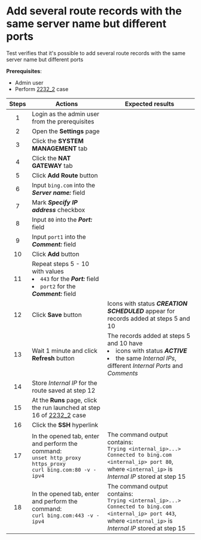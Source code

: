 # Add several route records with the same server name but different ports

Test verifies that it's possible to add several route records with the same server name but different ports

**Prerequisites**:
- Admin user
- Perform [2232_2](2232_2.md) case

| Steps | Actions | Expected results |
| :---: | --- | --- |
| 1 | Login as the admin user from the prerequisites | |
| 2 | Open the **Settings** page | |
| 3 | Click the **SYSTEM MANAGEMENT** tab | |
| 4 | Click the **NAT GATEWAY** tab | |
| 5 | Click **Add Route** button | |
| 6 | Input `bing.com` into the ***Server name:*** field |  |
| 7 | Mark ***Specify IP address*** checkbox | |
| 8 | Input `80` into the ***Port:*** field | |
| 9 | Input `port1` into the ***Comment:*** field | |
| 10 | Click **Add** button | |
| 11 | Repeat steps 5 - 10 with values <li>`443` for the ***Port:*** field <li> `port2` for the ***Comment:*** field | |
| 12 | Click **Save** button | Icons with status ***CREATION SCHEDULED*** appear for records added at steps 5 and 10 |
| 13 | Wait 1 minute and click **Refresh** button | The records added at steps 5 and 10 have <li> icons with status ***ACTIVE*** <li> the same *Internal IPs*, different *Internal Ports* and *Comments* |
| 14 | Store *Internal IP* for the route saved at step 12 | |
| 15 | At the **Runs** page, click the run launched at step 16 of [2232_2](2232_2.md) case| |
| 16 | Click the **SSH** hyperlink | |
| 17 | In the opened tab, enter and perform the command: <br>`unset http_proxy https_proxy` <br> `curl bing.com:80 -v -ipv4` | The command output contains: <br> `Trying <internal_ip>...>` <br> `Connected to bing.com <internal_ip> port 80`, <br> where `<internal_ip>` is *Internal IP* stored at step 15 |
| 18 | In the opened tab, enter and perform the command: <br> `curl bing.com:443 -v -ipv4` | The command output contains: <br> `Trying <internal_ip>...>` <br> `Connected to bing.com <internal_ip> port 443`, <br> where `<internal_ip>` is *Internal IP* stored at step 15 |
